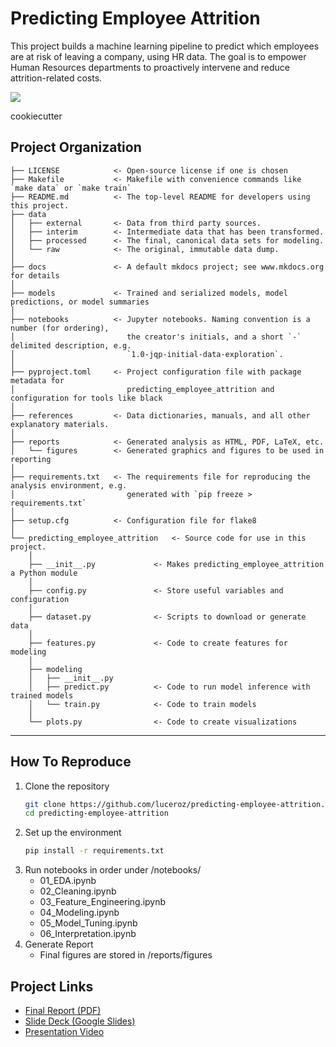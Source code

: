 # Predicting Employee Attrition

This project builds a machine learning pipeline to predict which employees are at risk of leaving a company, using HR data. The goal is to empower Human Resources departments to proactively intervene and reduce attrition-related costs.

<a target="_blank" href="https://cookiecutter-data-science.drivendata.org/">
    <img src="https://img.shields.io/badge/CCDS-Project%20template-328F97?logo=cookiecutter" />
</a>

cookiecutter

## Project Organization

```
├── LICENSE            <- Open-source license if one is chosen
├── Makefile           <- Makefile with convenience commands like `make data` or `make train`
├── README.md          <- The top-level README for developers using this project.
├── data
│   ├── external       <- Data from third party sources.
│   ├── interim        <- Intermediate data that has been transformed.
│   ├── processed      <- The final, canonical data sets for modeling.
│   └── raw            <- The original, immutable data dump.
│
├── docs               <- A default mkdocs project; see www.mkdocs.org for details
│
├── models             <- Trained and serialized models, model predictions, or model summaries
│
├── notebooks          <- Jupyter notebooks. Naming convention is a number (for ordering),
│                         the creator's initials, and a short `-` delimited description, e.g.
│                         `1.0-jqp-initial-data-exploration`.
│
├── pyproject.toml     <- Project configuration file with package metadata for 
│                         predicting_employee_attrition and configuration for tools like black
│
├── references         <- Data dictionaries, manuals, and all other explanatory materials.
│
├── reports            <- Generated analysis as HTML, PDF, LaTeX, etc.
│   └── figures        <- Generated graphics and figures to be used in reporting
│
├── requirements.txt   <- The requirements file for reproducing the analysis environment, e.g.
│                         generated with `pip freeze > requirements.txt`
│
├── setup.cfg          <- Configuration file for flake8
│
└── predicting_employee_attrition   <- Source code for use in this project.
    │
    ├── __init__.py             <- Makes predicting_employee_attrition a Python module
    │
    ├── config.py               <- Store useful variables and configuration
    │
    ├── dataset.py              <- Scripts to download or generate data
    │
    ├── features.py             <- Code to create features for modeling
    │
    ├── modeling                
    │   ├── __init__.py 
    │   ├── predict.py          <- Code to run model inference with trained models          
    │   └── train.py            <- Code to train models
    │
    └── plots.py                <- Code to create visualizations
```

--------

## How To Reproduce

1. Clone the repository
   ```bash
   git clone https://github.com/luceroz/predicting-employee-attrition.git
   cd predicting-employee-attrition
3. Set up the environment
   ```bash
   pip install -r requirements.txt
5. Run notebooks in order under /notebooks/
   - 01_EDA.ipynb
   - 02_Cleaning.ipynb
   - 03_Feature_Engineering.ipynb
   - 04_Modeling.ipynb
   - 05_Model_Tuning.ipynb
   - 06_Interpretation.ipynb
7. Generate Report
   - Final figures are stored in /reports/figures


## Project Links
- [Final Report (PDF)](https://drive.google.com/file/d/11BTDEYlNZFiPs5S_eaE_PQKM9nFKcfc3/view?usp=drive_link)
- [Slide Deck (Google Slides)](https://docs.google.com/presentation/d/1tQBR0kJ2RE90CZ24rCsgjDdydAXyqQMD2nIJhCLCNBM/edit?usp=drive_link)
- [Presentation Video](https://drive.google.com/file/d/1-V5uPAzntKHNoq8Uj--mQlXt0Fx0XF2G/view?usp=drive_link)

